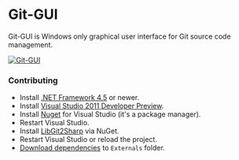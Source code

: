 # Git-GUI

Git-GUI is Windows only graphical user interface for Git source code management.

<a href="http://img838.imageshack.us/img838/5576/57882669.jpg"><img src="http://img38.imageshack.us/img38/4397/72594439.jpg" alt="Git-GUI" /></a>

### Contributing

- Install [.NET Framework 4.5](http://www.microsoft.com/download/en/details.aspx?displaylang=en&id=27541) or newer.
- Install [Visual Studio 2011 Developer Preview](http://www.microsoft.com/download/en/details.aspx?id=27538).
- Install [Nuget](http://nuget.org/) for Visual Studio (it's a package manager).
- Restart Visual Studio.
- Install [LibGit2Sharp](http://nuget.org/packages/LibGit2Sharp) via NuGet.
- Restart Visual Studio or reload the project.
- [Download dependencies](https://docs.google.com/open?id=0B-3-X85VysdNZDlkN2MwYmItZWY1OS00MTc4LWFiNjktZTVlOGU3MTBhNjE5) to 
```Externals``` 
folder.
